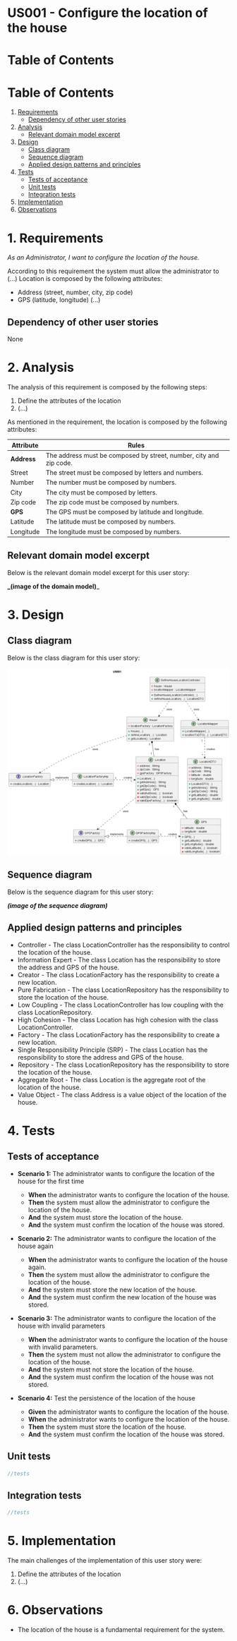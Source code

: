 # US001 - Configure the location of the house



# Table of Contents

# Table of Contents
1. [Requirements](#requirements)
    - [Dependency of other user stories](#dependency-of-other-user-stories)
2. [Analysis](#analysis)
    - [Relevant domain model excerpt](#relevant-domain-model-excerpt)
3. [Design](#design)
    - [Class diagram](#class-diagram)
    - [Sequence diagram](#sequence-diagram)
    - [Applied design patterns and principles](#applied-design-patterns-and-principles)
4. [Tests](#tests)
    - [Tests of acceptance](#tests-of-acceptance)
    - [Unit tests](#unit-tests)
    - [Integration tests](#integration-tests)
5. [Implementation](#implementation)
6. [Observations](#observations)


# 1. Requirements
_As an Administrator, I want to configure the location of the house._

According to this requirement the system must allow the administrator to (...)
Location is composed by the following attributes:
- Address (street, number, city, zip code)
- GPS (latitude, longitude)
(...)

## Dependency of other user stories
None

# 2. Analysis

The analysis of this requirement is composed by the following steps:

1. Define the attributes of the location
2. (...)

As mentioned in the requirement, the location is composed by the following attributes:

| Attribute | Rules |
|-----------|-------|
| **Address**   | The address must be composed by street, number, city and zip code. |
| Street    | The street must be composed by letters and numbers. |
| Number    | The number must be composed by numbers. |
| City      | The city must be composed by letters. |
| Zip code  | The zip code must be composed by numbers. |
| **GPS**       | The GPS must be composed by latitude and longitude. |
| Latitude  | The latitude must be composed by numbers. |
| Longitude | The longitude must be composed by numbers. |


## Relevant domain model excerpt

Below is the relevant domain model excerpt for this user story:

**_(image of the domain model)**_


# 3. Design

## Class diagram

Below is the class diagram for this user story:


![US001-US001.png](..%2Fclass%2Fuserstory%2FUS001%2FUS001-US001.png)


## Sequence diagram

Below is the sequence diagram for this user story:

**_(image of the sequence diagram)_**

## Applied design patterns and principles

* Controller - The class LocationController has the responsibility to control the location of the house.
* Information Expert - The class Location has the responsibility to store the address and GPS of the house.
* Creator - The class LocationFactory has the responsibility to create a new location.
* Pure Fabrication - The class LocationRepository has the responsibility to store the location of the house.
* Low Coupling - The class LocationController has low coupling with the class LocationRepository.
* High Cohesion - The class Location has high cohesion with the class LocationController.
* Factory - The class LocationFactory has the responsibility to create a new location.
* Single Responsibility Principle (SRP) - The class Location has the responsibility to store the address and GPS of the house.
* Repository - The class LocationRepository has the responsibility to store the location of the house.
* Aggregate Root - The class Location is the aggregate root of the location of the house.
* Value Object - The class Address is a value object of the location of the house.

# 4. Tests

## Tests of acceptance

- **Scenario 1:** The administrator wants to configure the location of the house for the first time
  - **When** the administrator wants to configure the location of the house.
  - **Then** the system must allow the administrator to configure the location of the house.
  - **And** the system must store the location of the house.
  - **And** the system must confirm the location of the house was stored.

- **Scenario 2:** The administrator wants to configure the location of the house again
  - **When** the administrator wants to configure the location of the house again.
  - **Then** the system must allow the administrator to configure the location of the house.
  - **And** the system must store the new location of the house.
  - **And** the system must confirm the new location of the house was stored.

- **Scenario 3:** The administrator wants to configure the location of the house with invalid parameters
  - **When** the administrator wants to configure the location of the house with invalid parameters.
  - **Then** the system must not allow the administrator to configure the location of the house.
  - **And** the system must not store the location of the house.
  - **And** the system must confirm the location of the house was not stored.

- **Scenario 4:** Test the persistence of the location of the house
  - **Given** the administrator wants to configure the location of the house.
  - **When** the administrator wants to configure the location of the house.
  - **Then** the system must store the location of the house.
  - **And** the system must confirm the location of the house was stored.



## Unit tests

```java
//tests
```

## Integration tests

```java
//tests
```

# 5. Implementation

The main challenges of the implementation of this user story were:
1. Define the attributes of the location
2. (...)

# 6. Observations

* The location of the house is a fundamental requirement for the system.